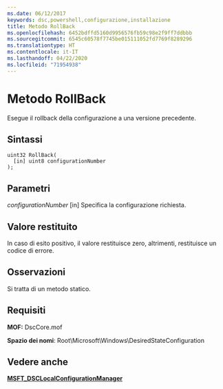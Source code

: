 ```yaml
---
ms.date: 06/12/2017
keywords: dsc,powershell,configurazione,installazione
title: Metodo RollBack
ms.openlocfilehash: 6452bdffd5160d9956576fb59c98e2f9ff7ddbbb
ms.sourcegitcommit: 6545c60578f7745be015111052fd7769f8289296
ms.translationtype: HT
ms.contentlocale: it-IT
ms.lasthandoff: 04/22/2020
ms.locfileid: "71954938"
---
```

# <a name="rollback-method"></a>Metodo RollBack

Esegue il rollback della configurazione a una versione precedente.

## <a name="syntax"></a>Sintassi

```mof
uint32 RollBack(
  [in] uint8 configurationNumber
);
```

## <a name="parameters"></a>Parametri

*configurationNumber* \[in\] Specifica la configurazione richiesta.

## <a name="return-value"></a>Valore restituito

In caso di esito positivo, il valore restituisce zero, altrimenti, restituisce un codice di errore.

## <a name="remarks"></a>Osservazioni

Si tratta di un metodo statico.

## <a name="requirements"></a>Requisiti

**MOF:** DscCore.mof

**Spazio dei nomi**: Root\Microsoft\Windows\DesiredStateConfiguration

## <a name="see-also"></a>Vedere anche

[**MSFT_DSCLocalConfigurationManager**](msft-dsclocalconfigurationmanager.md)
